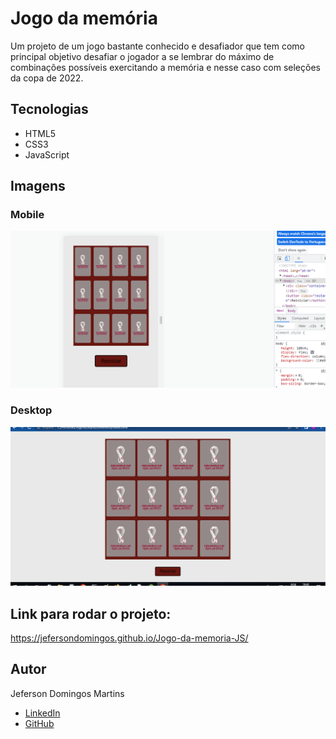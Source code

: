# Jogo da memória
Um projeto de um jogo bastante conhecido e desafiador que tem como principal objetivo desafiar o jogador a se lembrar do máximo de combinações possíveis exercitando a memória e nesse caso com seleções da copa de 2022.

## Tecnologias

- HTML5</br>
- CSS3</br>
- JavaScript

## Imagens

### Mobile
!["Mobile"](https://github.com/JefersonDomingos/Jogo-da-memoria-JS/blob/master/IMG/layout%20mobile.png)

### Desktop
!["Desktop"](https://github.com/JefersonDomingos/Jogo-da-memoria-JS/blob/master/IMG/layout%20desktop.png)


## Link para rodar o projeto:
https://jefersondomingos.github.io/Jogo-da-memoria-JS/

## Autor
 Jeferson Domingos Martins

- [LinkedIn](https://www.linkedin.com/in/jefersondomingos)</br>
- [GitHub](https://github.com/JefersonDomingos)

